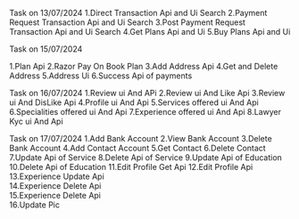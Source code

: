 
Task on 13/07/2024
1.Direct Transaction Api and Ui Search
2.Payment Request Transaction Api and Ui Search
3.Post Payment Request Transaction Api and Ui Search
4.Get Plans Api and Ui 
5.Buy Plans Api and Ui 

Task on 15/07/2024

1.Plan Api
2.Razor Pay On Book Plan
3.Add Address Api
4.Get and Delete Address
5.Address Ui
6.Success Api of payments

Task on 16/07/2024
1.Review ui And APi
2.Review ui And Like Api
3.Review ui And DisLike Api
4.Profile ui And  Api
5.Services offered ui And  Api
6.Specialities offered ui And  Api
7.Experience offered ui And  Api
8.Lawyer Kyc ui And  Api

Task on 17/07/2024
1.Add Bank Account
2.View Bank Account
3.Delete Bank Account
4.Add Contact Account
5.Get Contact 
6.Delete Contact 
7.Update Api of Service
8.Delete Api of Service
9.Update Api of Education
10.Delete Api of Education
11.Edit Profile Get Api
12.Edit Profile  Api
13.Experience Update Api  
14.Experience Delete Api  
15.Experience Delete Api  
16.Update Pic 